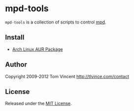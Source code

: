 # mpd-tools

`mpd-tools` is a collection of scripts to control [mpd][].

## Install

* [Arch Linux AUR Package][aur]

## Author

Copyright 2009-2012 Tom Vincent <http://tlvince.com/contact>

## License

Released under the [MIT License][license].

  [mpd]: http://mpd.wikia.com/wiki/Music_Player_Daemon_Wiki
  [aur]: https://aur.archlinux.org/packages/mpd-tools-git/
  [license]: http://tlvince.mit-license.org/
